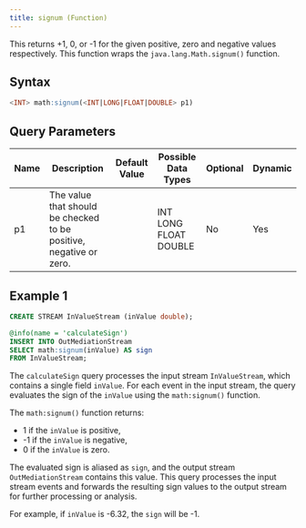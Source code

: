 ```yaml
---
title: signum (Function)
---
```


This returns +1, 0, or -1 for the given positive, zero and negative values respectively. This function wraps the `java.lang.Math.signum()` function.

## Syntax

```sql
<INT> math:signum(<INT|LONG|FLOAT|DOUBLE> p1)
```

## Query Parameters

| Name | Description | Default Value | Possible Data Types   | Optional | Dynamic |
|------|-------------|---------------|-----------------------|----------|---------|
| p1 | The value that should be checked to be positive, negative or zero. |     | INT LONG FLOAT DOUBLE | No       | Yes     |

## Example 1

```sql
CREATE STREAM InValueStream (inValue double);

@info(name = 'calculateSign')
INSERT INTO OutMediationStream
SELECT math:signum(inValue) AS sign
FROM InValueStream;
```

The `calculateSign` query processes the input stream `InValueStream`, which contains a single field `inValue`. For each event in the input stream, the query evaluates the sign of the `inValue` using the `math:signum()` function.

The `math:signum()` function returns:

- 1 if the `inValue` is positive,
- -1 if the `inValue` is negative,
- 0 if the `inValue` is zero.

The evaluated sign is aliased as `sign`, and the output stream `OutMediationStream` contains this value. This query processes the input stream events and forwards the resulting sign values to the output stream for further processing or analysis.

For example, if `inValue` is -6.32, the `sign` will be -1.
